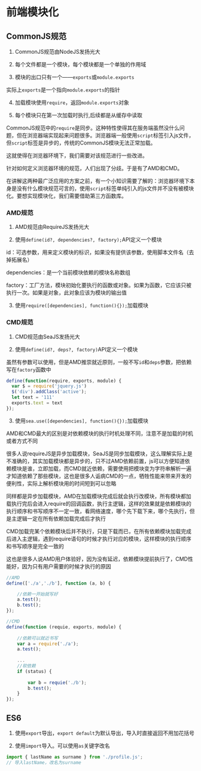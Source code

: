# 前端模块化

## CommonJS规范
1. CommonJS规范由NodeJS发扬光大

2. 每个文件都是一个模块，每个模块都是一个单独的作用域

3. 模块的出口只有一个——`exports`或`module.exports`

实际上`exports`是一个指向`module.exports`的指针

4. 加载模块使用`require`，返回`module.exports`对象

5. 每个模块只在第一次加载时执行,后续都是从缓存中读取

CommonJS规范中的`require`是同步。这种特性使得其在服务端虽然没什么问题，但在浏览器端实现起来问题很多。浏览器端一般使用`script`标签引入js文件，但`script`标签是异步的，传统的CommonJS模块无法正常加载。

这就使得在浏览器环境下，我们需要对该规范进行一些改进。

针对如何定义浏览器环境的规范，人们出现了分歧。于是有了AMD和CMD。

在讲解这两种最广泛应用的方案之前，有一个小知识需要了解的：浏览器环境下本身是没有什么模块规范可言的，使用`script`标签单纯引入的js文件并不没有被模块化。要想实现模块化，我们需要借助第三方函数库。

### AMD规范

1. AMD规范由RequireJS发扬光大

2. 使用`define(id?, dependencies?, factory);`API定义一个模块

id：可选参数，用来定义模块的标识，如果没有提供该参数，使用脚本文件名（去掉拓展名）

dependencies：是一个当前模块依赖的模块名称数组

factory：工厂方法，模块初始化要执行的函数或对象。如果为函数，它应该只被执行一次。如果是对象，此对象应该为模块的输出值

3. 使用`require([dependencies], function(){});`加载模块

### CMD规范

1. CMD规范由SeaJS发扬光大

2. 使用`define(id?, deps?, factory)`API定义一个模块

虽然有参数可以使用，但是AMD推崇就近原则，一般不写`id`和`deps`参数，把依赖写在`factory`函数中

```javascript
define(function(require, exports, module) {
  var $ = require('jquery.js')
  $('div').addClass('active');
  let text = '111'
  exports.text = text
});
```

3. 使用`sea.use([dependencies], function(){});`加载模块

AMD和CMD最大的区别是对依赖模块的执行时机处理不同，注意不是加载的时机或者方式不同

很多人说requireJS是异步加载模块，SeaJS是同步加载模块，这么理解实际上是不准确的，其实加载模块都是异步的，只不过AMD依赖前置，js可以方便知道依赖模块是谁，立即加载，而CMD就近依赖，需要使用把模块变为字符串解析一遍才知道依赖了那些模块，这也是很多人诟病CMD的一点，牺牲性能来带来开发的便利性，实际上解析模块用的时间短到可以忽略

同样都是异步加载模块，AMD在加载模块完成后就会执行改模块，所有模块都加载执行完后会进入require的回调函数，执行主逻辑，这样的效果就是依赖模块的执行顺序和书写顺序不一定一致，看网络速度，哪个先下载下来，哪个先执行，但是主逻辑一定在所有依赖加载完成后才执行

CMD加载完某个依赖模块后并不执行，只是下载而已，在所有依赖模块加载完成后进入主逻辑，遇到require语句的时候才执行对应的模块，这样模块的执行顺序和书写顺序是完全一致的

这也是很多人说AMD用户体验好，因为没有延迟，依赖模块提前执行了，CMD性能好，因为只有用户需要的时候才执行的原因

```javascript
//AMD
define(['./a','./b'], function (a, b) {

    //依赖一开始就写好
    a.test();
    b.test();
});

//CMD
define(function (requie, exports, module) {
    
    //依赖可以就近书写
    var a = require('./a');
    a.test();
    
    ...
    //软依赖
    if (status) {
    
        var b = requie('./b');
        b.test();
    }
});
```

## ES6
1. 使用`export`导出，`export default`为默认导出，导入时直接返回不用加花括号

2. 使用`import`导入。可以使用`as`关键字改名
```javascript
import { lastName as surname } from './profile.js';
// 导入lastName，改名为surname
```